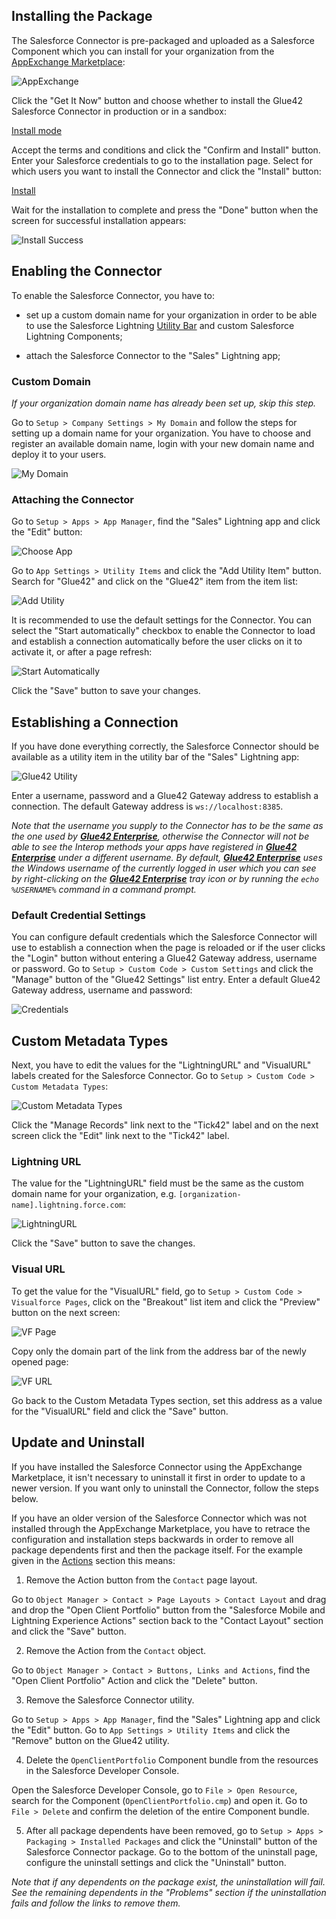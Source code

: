 ## Installing the Package

The Salesforce Connector is pre-packaged and uploaded as a Salesforce Component which you can install for your organization from the [AppExchange Marketplace](https://appexchange.salesforce.com/appxListingDetail?listingId=a0N3A00000EtDnwUAF):

![AppExchange](../../../images/salesforce/appexchange.png)

Click the "Get It Now" button and choose whether to install the Glue42 Salesforce Connector in production or in a sandbox:

[Install mode](../../../images/salesforce/install-mode.png)

Accept the terms and conditions and click the "Confirm and Install" button. Enter your Salesforce credentials to go to the installation page. Select for which users you want to install the Connector and click the "Install" button:

[Install](../../../images/salesforce/install.png)

Wait for the installation to complete and press the "Done" button when the screen for successful installation appears:

![Install Success](../../../images/salesforce/install-success.png)

## Enabling the Connector

To enable the Salesforce Connector, you have to: 

- set up a custom domain name for your organization in order to be able to use the Salesforce Lightning [Utility Bar](https://help.salesforce.com/articleView?id=dev_apps_lightning_utilities.htm&type=5) and custom Salesforce Lightning Components;

- attach the Salesforce Connector to the "Sales" Lightning app;

### Custom Domain

*If your organization domain name has already been set up, skip this step.*

Go to `Setup > Company Settings > My Domain` and follow the steps for setting up a domain name for your organization. You have to choose and register an available domain name, login with your new domain name and deploy it to your users.

![My Domain](../../../images/salesforce/my-domain.png)

### Attaching the Connector

Go to `Setup > Apps > App Manager`, find the "Sales" Lightning app and click the "Edit" button:

![Choose App](../../../images/salesforce/choose-app.png)

Go to `App Settings > Utility Items` and click the "Add Utility Item" button. Search for "Glue42" and click on the "Glue42" item from the item list:

![Add Utility](../../../images/salesforce/add-utility.png)

It is recommended to use the default settings for the Connector. You can select the "Start automatically" checkbox to enable the Connector to load and establish a connection automatically before the user clicks on it to activate it, or after a page refresh:

![Start Automatically](../../../images/salesforce/start-automatically.png)

Click the "Save" button to save your changes.

## Establishing a Connection

If you have done everything correctly, the Salesforce Connector should be available as a utility item in the utility bar of the "Sales" Lightning app:

![Glue42 Utility](../../../images/salesforce/glue42-utility.png)

Enter a username, password and a Glue42 Gateway address to establish a connection. The default Gateway address is `ws://localhost:8385`.

*Note that the username you supply to the Connector has to be the same as the one used by [**Glue42 Enterprise**](https://glue42.com/enterprise/), otherwise the Connector will not be able to see the Interop methods your apps have registered in [**Glue42 Enterprise**](https://glue42.com/enterprise/) under a different username. By default, [**Glue42 Enterprise**](https://glue42.com/enterprise/) uses the Windows username of the currently logged in user which you can see by right-clicking on the [**Glue42 Enterprise**](https://glue42.com/enterprise/) tray icon or by running the `echo %USERNAME%` command in a command prompt.*

### Default Credential Settings

You can configure default credentials which the Salesforce Connector will use to establish a connection when the page is reloaded or if the user clicks the "Login" button without entering a Glue42 Gateway address, username or password. Go to `Setup > Custom Code > Custom Settings` and click the "Manage" button of the "Glue42 Settings" list entry. Enter a default Glue42 Gateway address, username and password:

![Credentials](../../../images/salesforce/credentials.png)

## Custom Metadata Types

Next, you have to edit the values for the "LightningURL" and "VisualURL" labels created for the Salesforce Connector. Go to `Setup > Custom Code > Custom Metadata Types`:

![Custom Metadata Types](../../../images/salesforce/custom-metadata-types.png)

Click the "Manage Records" link next to the "Tick42" label and on the next screen click the "Edit" link next to the "Tick42" label.

### Lightning URL

The value for the "LightningURL" field must be the same as the custom domain name for your organization, e.g. `[organization-name].lightning.force.com`:

![LightningURL](../../../images/salesforce/lightning-url.png)

Click the "Save" button to save the changes.

### Visual URL

To get the value for the "VisualURL" field, go to `Setup > Custom Code > Visualforce Pages`, click on the "Breakout" list item and click the "Preview" button on the next screen:

![VF Page](../../../images/salesforce/vf-page.png)

Copy only the domain part of the link from the address bar of the newly opened page:

![VF URL](../../../images/salesforce/vf-url.png)

Go back to the Custom Metadata Types section, set this address as a value for the "VisualURL" field and click the "Save" button.

## Update and Uninstall

If you have installed the Salesforce Connector using the AppExchange Marketplace, it isn't necessary to uninstall it first in order to update to a newer version. If you want only to uninstall the Connector, follow the steps below.

If you have an older version of the Salesforce Connector which was not installed through the AppExchange Marketplace, you have to retrace the configuration and installation steps backwards in order to remove all package dependents first and then the package itself. For the example given in the [Actions](../actions/index.html#action_example) section this means:

1. Remove the Action button from the `Contact` page layout. 

Go to `Object Manager > Contact > Page Layouts > Contact Layout` and drag and drop the "Open Client Portfolio" button from the "Salesforce Mobile and Lightning Experience Actions" section back to the "Contact Layout" section and click the "Save" button.

2. Remove the Action from the `Contact` object.

Go to `Object Manager > Contact > Buttons, Links and Actions`, find the "Open Client Portfolio" Action and click the "Delete" button.

3. Remove the Salesforce Connector utility.

Go to `Setup > Apps > App Manager`, find the "Sales" Lightning app and click the "Edit" button. Go to `App Settings > Utility Items` and click the "Remove" button on the Glue42 utility.

4. Delete the `OpenClientPortfolio` Component bundle from the resources in the Salesforce Developer Console.

Open the Salesforce Developer Console, go to `File > Open Resource`, search for the Component (`OpenClientPortfolio.cmp`) and open it. Go to `File > Delete` and confirm the deletion of the entire Component bundle.

5. After all package dependents have been removed, go to `Setup > Apps > Packaging > Installed Packages` and click the "Uninstall" button of the Salesforce Connector package. Go to the bottom of the uninstall page, configure the uninstall settings and click the "Uninstall" button.

*Note that if any dependents on the package exist, the uninstallation will fail. See the remaining dependents in the "Problems" section if the uninstallation fails and follow the links to remove them.* 